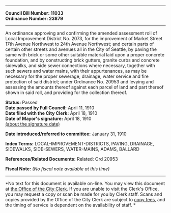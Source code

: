 * * * * *  
  
**Council Bill Number: [](#h0)[](#h2)11033**   
**Ordinance Number: 23879**  
  
* * * * *  
  
An ordinance approving and confirming the amended assessment roll of Local Improvement District No. 2073, for the improvement of Market Street 17th Avenue Northwest to 24th Avenue Northwest; and certain parts of certain other streets and avenues all in the City of Seattle, by paving the same with brick or some other suitable material laid upon a proper concrete foundation, and by constructing brick gutters, granite curbs and concrete sidewalks, and side sewer connections where necessary, together with such sewers and water mains, with their appurtenances, as may be necessary for the proper sewerage, drainage, water service and fire protection of said district; under Ordinance No. 20953 and levying and assessing the amounts thereof against each parcel of land and part thereof shown in said roll, and providing for the collection thereof.  
  
**Status:** Passed   
**Date passed by Full Council:** April 11, 1910   
**Date filed with the City Clerk:** April 18, 1910   
**Date of Mayor's signature:** April 18, 1910   
[(about the signature date)](/~public/approvaldate.htm)   
  
  
**Date introduced/referred to committee:** January 31, 1910   
  
**Index Terms:** LOCAL-IMPROVEMENT-DISTRICTS, PAVING, DRAINAGE, SIDEWALKS, SIDE-SEWERS, WATER-MAINS, ADAMS, BALLARD  
  
**References/Related Documents:** Related: Ord 20953  
  
**Fiscal Note:** *(No fiscal note available at this time)*  
  
* * * * *  
  
*No text for this document is available on-line. You may view this document at [the Office of the City Clerk](http://www.seattle.gov/leg/clerk/contactUs.htm). If you are unable to visit the Clerk's Office, you may request a copy or scan be made for you by Clerk staff. Scans and copies provided by the Office of the City Clerk are subject to [copy fees](http://clerk.seattle.gov/~public/clerkfees.htm), and the timing of service is dependent on the availability of staff. *  
  
  

